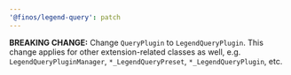 ```yaml
---
'@finos/legend-query': patch
---
```


**BREAKING CHANGE:** Change `QueryPlugin` to `LegendQueryPlugin`. This change applies for other extension-related classes as well, e.g. `LegendQueryPluginManager`, `*_LegendQueryPreset`, `*_LegendQueryPlugin`, etc.
